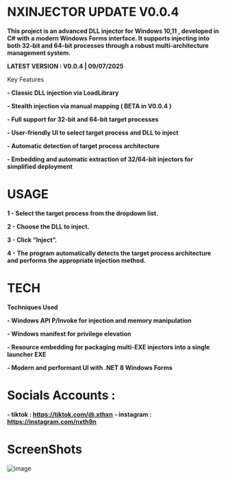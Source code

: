 # NXINJECTOR UPDATE V0.0.4

**This project is an advanced DLL injector for Windows 10,11 , developed in C# with a modern Windows Forms interface. It supports injecting into both 32-bit and 64-bit processes through a robust multi-architecture management system.**


**LATEST VERSION : V0.0.4 | 09/07/2025**

Key Features

**- Classic DLL injection via LoadLibrary**

**- Stealth injection via manual mapping ( BETA in V0.0.4 )**

**- Full support for 32-bit and 64-bit target processes**

**- User-friendly UI to select target process and DLL to inject**

**- Automatic detection of target process architecture**

**- Embedding and automatic extraction of 32/64-bit injectors for simplified deployment**

# USAGE

**1 - Select the target process from the dropdown list.**

**2 - Choose the DLL to inject.**

**3 - Click “Inject”.**

**4 - The program automatically detects the target process architecture and performs the appropriate injection method.**



# TECH 

**Techniques Used**

**- Windows API P/Invoke for injection and memory manipulation**

**- Windows manifest for privilege elevation**

**- Resource embedding for packaging multi-EXE injectors into a single launcher EXE**

**- Modern and performant UI with .NET 8 Windows Forms**


# Socials Accounts :

**- tiktok : https://tiktok.com/@.xthxn**
**- instagram : https://instagram.com/nxth9n**

# ScreenShots

![image](https://github.com/user-attachments/assets/3330722c-d4be-478b-a631-09abb8fa238c)



